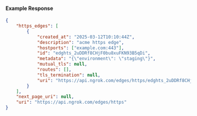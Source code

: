 <!-- Code generated for API Clients. DO NOT EDIT. -->

#### Example Response

```json
{
	"https_edges": [
		{
			"created_at": "2025-03-12T10:10:44Z",
			"description": "acme https edge",
			"hostports": ["example.com:443"],
			"id": "edghts_2uDDRf8CHjF0bu8xuFKN93B5qDi",
			"metadata": "{\"environment\": \"staging\"}",
			"mutual_tls": null,
			"routes": [],
			"tls_termination": null,
			"uri": "https://api.ngrok.com/edges/https/edghts_2uDDRf8CHjF0bu8xuFKN93B5qDi"
		}
	],
	"next_page_uri": null,
	"uri": "https://api.ngrok.com/edges/https"
}
```

